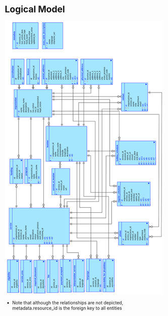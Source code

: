 Logical Model
=============

![HSDS Logical Model](Logical10landscape.png)

*  Note that although the relationships are not depicted, metadata.resource_id is the foreign key to all entities
